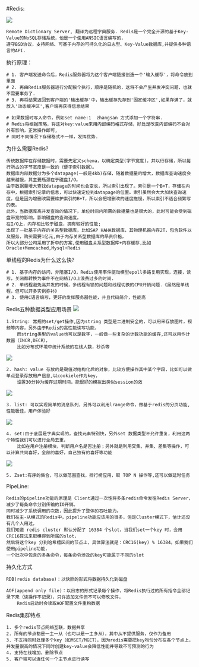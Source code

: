 #Redis:

![](img/redis_info.png)

	Remote Dictionary Server, 翻译为远程字典服务. Redis是一个完全开源的基于Key-Value的NoSQL存储系统，他是一个使用ANSIC语言编写的，
	遵守BSD协议，支持网络、可基于内存的可持久化的日志型、Key-Value数据库,并提供多种语言的API.
执行原理：

	# 1. 客户端发送命令后，Redis服务器将为这个客户端链接创造一个'输入缓存'，将命令放到里面
	# 2. 再由Redis服务器进行分配挨个执行，顺序是随机的，这将不会产生并发冲突问题，也就不需要事务了.
	# 3. 再将结果返回到客户端的'输出缓存'中，输出缓存先存到'固定缓冲区',如果存满了，就放入'动态缓冲区',客户端再获得信息结果

	# 如果数据时写入命令，例如set name:1  zhangsan 方式添加一个字符串.
	# Redis将根据策略，将这对key:value来用内部编码格式存储，好处是改变内部编码不会对外有影响，正常操作即可,
	# 同时不同情况下存储格式不一样，发挥优势.
为什么需要Redis?

	传统数据库在存储数据时，需要先定义schema，以确定类型(字节宽度)，并以行存储，所以每行所占的字节宽度是一致的（便于索引数据）。
	数据库内部数据分为多个datapage(一般是4kb)存储，随着数据量的增大，数据库查询速度会越来越慢，其主要瓶颈在于磁盘I/O。
	由于数据量增大查找datapage的时间也会变长，所以索引出现了。索引是一个B+T，存储在内存中，根据索引记录的信息，可以快速定位到datapage的位置。索引虽然会大大加快查询速度，但是因为增删改需要维护索引的B+T，所以会把增删改的速度拖慢，所以索引不适合频繁写的表。
	此外，当数据库高并发查询的情况下，单位时间内所需的数据量也是很大的，此时可能会受到磁盘带宽的影响，影响磁盘的查询速度。
	在I/O上，内存相比较于磁盘，拥有较好的性能;
	出现了一批基于内存的关系型数据库，比如SAP HAHA数据库，其物理机器内存2T，包含软件以及服务，购买需要1亿元,由于内存关系型数据库的昂贵价格，
	所以大部分公司采用了折中的方案,使用磁盘关系型数据库+内存缓存,比如 Oracle+Memcached,Mysql+Redis
单线程的Redis为什么这么快?

	# 1. 基于内存的访问，非阻塞I/O，Redis使用事件驱动模型epoll多路复用实现，连接，读写，关闭都转换为事件不在网络I/O上浪费过多的时间.
	# 2. 单线程避免高并发的时候，多线程有锁的问题和线程切换的CPU开销问题.《虽然是单线程，但可以开多实例弥补》
	# 3. 使用C语言编写，更好的发挥服务器性能，并且代码简介，性能高
Redis五种数据类型应用场景
![](img/string.png)

	1.String: 常规的set/get操作,因为string 类型是二进制安全的，可以用来存放图片，视频等内容，另外由于Redis的高性能读写功能，
		而string类型的value也可以是数字，一般做一些复杂的计数功能的缓存,还可以用作计数器（INCR,DECR），
		比如分布式环境中统计系统的在线人数，秒杀等
		
![](img/hash.png)

	2. hash: value 存放的是键值对结构化后的对象，比较方便操作其中某个字段，比如可以做单点登录存放用户信息,以cookiele作为key，
		设置30分钟为缓存过期时间，能很好的模拟出类似session的效
		
![](img/list.png)

	3. list: 可以实现简单的消息队列，另外可以利用lrange命令，做基于redis的分页功能,性能极佳，用户体验好
	
![](img/set.png)

	4. set:由于底层是字典实现的，查找元素特别快，另外set 数据类型不允许重复，利用这两个特性我们可以进行全局去重，
		比如在用户注册模块，判断用户名是否注册；另外就是利用交集、并集、差集等操作，可以计算共同喜好，全部的喜好，自己独有的喜好等功能

![](img/sort_set.png)		

	5. Zset:有序的集合，可以做范围查找，排行榜应用，取 TOP N 操作等,还可以做延时任务

PipeLine:

	Redis的pipeline功能的原理是 Client通过一次性将多条redis命令发往Redis Server，减少了每条命令分别传输的IO开销。
	同时减少了系统调用的次数，因此提升了整体的吞吐能力。
	我们在主-从模式的Redis中，pipeline功能应该用的很多，但是Cluster模式下，估计还没有几个人用过。
	我们知道 redis cluster 默认分配了 16384 个slot，当我们set一个key 时，会用CRC16算法来取模得到所属的slot，
	然后将这个key 分到哈希槽区间的节点上，具体算法就是：CRC16(key) % 16384。如果我们使用pipeline功能，
	一个批次中包含的多条命令，每条命令涉及的key可能属于不同的slot
	
持久化方式

    RDB(redis database)：以快照的形式将数据持久化到磁盘
    
    AOF(append only file)：以日志的形式记录每个操作，将Redis执行过的所有指令全部记录下来（读操作不记录），只许追加文件但不可以修改文件，
        Redis启动时会读取AOF配置文件重构数据

Redis集群特点

    1. 多个redis节点网络互联，数据共享  
    2. 所有的节点都是一主一从（也可以是一主多从），其中从不提供服务，仅作为备用  
    3. 不支持同时处理多个key（如MSET/MGET），因为redis需要把key均匀分布在各个节点上，
    并发量很高的情况下同时创建key-value会降低性能并导致不可预测的行为  
    4. 支持在线增加、删除节点  
    5. 客户端可以连任何一个主节点进行读写

